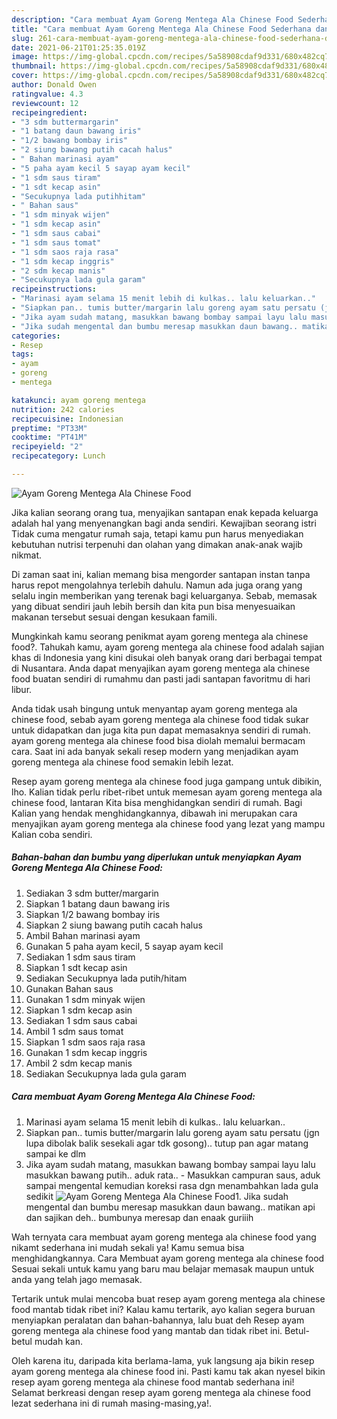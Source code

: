 ```yaml
---
description: "Cara membuat Ayam Goreng Mentega Ala Chinese Food Sederhana dan Mudah Dibuat"
title: "Cara membuat Ayam Goreng Mentega Ala Chinese Food Sederhana dan Mudah Dibuat"
slug: 261-cara-membuat-ayam-goreng-mentega-ala-chinese-food-sederhana-dan-mudah-dibuat
date: 2021-06-21T01:25:35.019Z
image: https://img-global.cpcdn.com/recipes/5a58908cdaf9d331/680x482cq70/ayam-goreng-mentega-ala-chinese-food-foto-resep-utama.jpg
thumbnail: https://img-global.cpcdn.com/recipes/5a58908cdaf9d331/680x482cq70/ayam-goreng-mentega-ala-chinese-food-foto-resep-utama.jpg
cover: https://img-global.cpcdn.com/recipes/5a58908cdaf9d331/680x482cq70/ayam-goreng-mentega-ala-chinese-food-foto-resep-utama.jpg
author: Donald Owen
ratingvalue: 4.3
reviewcount: 12
recipeingredient:
- "3 sdm buttermargarin"
- "1 batang daun bawang iris"
- "1/2 bawang bombay iris"
- "2 siung bawang putih cacah halus"
- " Bahan marinasi ayam"
- "5 paha ayam kecil 5 sayap ayam kecil"
- "1 sdm saus tiram"
- "1 sdt kecap asin"
- "Secukupnya lada putihhitam"
- " Bahan saus"
- "1 sdm minyak wijen"
- "1 sdm kecap asin"
- "1 sdm saus cabai"
- "1 sdm saus tomat"
- "1 sdm saos raja rasa"
- "1 sdm kecap inggris"
- "2 sdm kecap manis"
- "Secukupnya lada gula garam"
recipeinstructions:
- "Marinasi ayam selama 15 menit lebih di kulkas.. lalu keluarkan.."
- "Siapkan pan.. tumis butter/margarin lalu goreng ayam satu persatu (jgn lupa dibolak balik sesekali agar tdk gosong).. tutup pan agar matang sampai ke dlm"
- "Jika ayam sudah matang, masukkan bawang bombay sampai layu lalu masukkan bawang putih.. aduk rata.. Masukkan campuran saus, aduk sampai mengental kemudian koreksi rasa dgn menambahkan lada gula sedikit"
- "Jika sudah mengental dan bumbu meresap masukkan daun bawang.. matikan api dan sajikan deh.. bumbunya meresap dan enaak guriiih"
categories:
- Resep
tags:
- ayam
- goreng
- mentega

katakunci: ayam goreng mentega 
nutrition: 242 calories
recipecuisine: Indonesian
preptime: "PT33M"
cooktime: "PT41M"
recipeyield: "2"
recipecategory: Lunch

---
```



![Ayam Goreng Mentega Ala Chinese Food](https://img-global.cpcdn.com/recipes/5a58908cdaf9d331/680x482cq70/ayam-goreng-mentega-ala-chinese-food-foto-resep-utama.jpg)

Jika kalian seorang orang tua, menyajikan santapan enak kepada keluarga adalah hal yang menyenangkan bagi anda sendiri. Kewajiban seorang istri Tidak cuma mengatur rumah saja, tetapi kamu pun harus menyediakan kebutuhan nutrisi terpenuhi dan olahan yang dimakan anak-anak wajib nikmat.

Di zaman  saat ini, kalian memang bisa mengorder santapan instan tanpa harus repot mengolahnya terlebih dahulu. Namun ada juga orang yang selalu ingin memberikan yang terenak bagi keluarganya. Sebab, memasak yang dibuat sendiri jauh lebih bersih dan kita pun bisa menyesuaikan makanan tersebut sesuai dengan kesukaan famili. 



Mungkinkah kamu seorang penikmat ayam goreng mentega ala chinese food?. Tahukah kamu, ayam goreng mentega ala chinese food adalah sajian khas di Indonesia yang kini disukai oleh banyak orang dari berbagai tempat di Nusantara. Anda dapat menyajikan ayam goreng mentega ala chinese food buatan sendiri di rumahmu dan pasti jadi santapan favoritmu di hari libur.

Anda tidak usah bingung untuk menyantap ayam goreng mentega ala chinese food, sebab ayam goreng mentega ala chinese food tidak sukar untuk didapatkan dan juga kita pun dapat memasaknya sendiri di rumah. ayam goreng mentega ala chinese food bisa diolah memalui bermacam cara. Saat ini ada banyak sekali resep modern yang menjadikan ayam goreng mentega ala chinese food semakin lebih lezat.

Resep ayam goreng mentega ala chinese food juga gampang untuk dibikin, lho. Kalian tidak perlu ribet-ribet untuk memesan ayam goreng mentega ala chinese food, lantaran Kita bisa menghidangkan sendiri di rumah. Bagi Kalian yang hendak menghidangkannya, dibawah ini merupakan cara menyajikan ayam goreng mentega ala chinese food yang lezat yang mampu Kalian coba sendiri.

<!--inarticleads1-->

##### Bahan-bahan dan bumbu yang diperlukan untuk menyiapkan Ayam Goreng Mentega Ala Chinese Food:

1. Sediakan 3 sdm butter/margarin
1. Siapkan 1 batang daun bawang iris
1. Siapkan 1/2 bawang bombay iris
1. Siapkan 2 siung bawang putih cacah halus
1. Ambil  Bahan marinasi ayam
1. Gunakan 5 paha ayam kecil, 5 sayap ayam kecil
1. Sediakan 1 sdm saus tiram
1. Siapkan 1 sdt kecap asin
1. Sediakan Secukupnya lada putih/hitam
1. Gunakan  Bahan saus
1. Gunakan 1 sdm minyak wijen
1. Siapkan 1 sdm kecap asin
1. Sediakan 1 sdm saus cabai
1. Ambil 1 sdm saus tomat
1. Siapkan 1 sdm saos raja rasa
1. Gunakan 1 sdm kecap inggris
1. Ambil 2 sdm kecap manis
1. Sediakan Secukupnya lada gula garam




<!--inarticleads2-->

##### Cara membuat Ayam Goreng Mentega Ala Chinese Food:

1. Marinasi ayam selama 15 menit lebih di kulkas.. lalu keluarkan..
1. Siapkan pan.. tumis butter/margarin lalu goreng ayam satu persatu (jgn lupa dibolak balik sesekali agar tdk gosong).. tutup pan agar matang sampai ke dlm
1. Jika ayam sudah matang, masukkan bawang bombay sampai layu lalu masukkan bawang putih.. aduk rata.. - Masukkan campuran saus, aduk sampai mengental kemudian koreksi rasa dgn menambahkan lada gula sedikit
<img src="//assets-global.cpcdn.com/assets/icons/button_play-2c75c40dde080a61004c1f40b05d8f140eaff45d7e9e6481dc71c63d2e7c4909.png" alt="Ayam Goreng Mentega Ala Chinese Food">1. Jika sudah mengental dan bumbu meresap masukkan daun bawang.. matikan api dan sajikan deh.. bumbunya meresap dan enaak guriiih




Wah ternyata cara membuat ayam goreng mentega ala chinese food yang nikamt sederhana ini mudah sekali ya! Kamu semua bisa menghidangkannya. Cara Membuat ayam goreng mentega ala chinese food Sesuai sekali untuk kamu yang baru mau belajar memasak maupun untuk anda yang telah jago memasak.

Tertarik untuk mulai mencoba buat resep ayam goreng mentega ala chinese food mantab tidak ribet ini? Kalau kamu tertarik, ayo kalian segera buruan menyiapkan peralatan dan bahan-bahannya, lalu buat deh Resep ayam goreng mentega ala chinese food yang mantab dan tidak ribet ini. Betul-betul mudah kan. 

Oleh karena itu, daripada kita berlama-lama, yuk langsung aja bikin resep ayam goreng mentega ala chinese food ini. Pasti kamu tak akan nyesel bikin resep ayam goreng mentega ala chinese food mantab sederhana ini! Selamat berkreasi dengan resep ayam goreng mentega ala chinese food lezat sederhana ini di rumah masing-masing,ya!.

